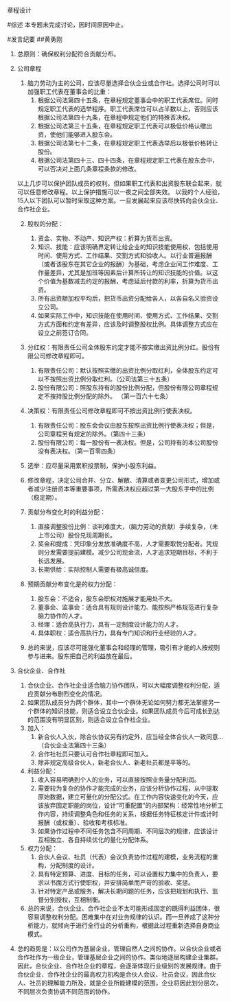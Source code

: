章程设计

#综述
本专题未完成讨论，因时间原因中止。

#发言纪要
##黄勇刚
1. 总原则：确保权利分配符合贡献分布。
2. 公司章程
	1. 脑力劳动为主的公司，应该尽量选择合伙企业或合作社。选择公司时可以加强职工代表在董事会的比重：
		1. 根据公司法第四十五条，在章程规定董事会中的职工代表席位。同时规定职工代表的选举程序。职工代表席位可以占半数以上，否则应该根据公司法第四十九条，在章程中规定他们的特殊否决权。
		2. 根据公司法第三十五条，在章程规定职工代表可以极低价格认缴出资，使他们能够进入股东会。
		3. 根据公司法第七十二条，在章程规定职工代表选举后以极低价格转让股份。
		4. 根据公司法第四十三、四十四条，在章程规定职工代表在股东会中，可以否决对上面几条章程条款的修改。

	以上几步可以保护团队成员的权利。但如果职工代表和出资股东联合起来，就可以任意修改章程。以上保护措施可以一夜之间全部失效。
	以我的个人经验，15人以下团队可以暂时采取这种方案。一旦发展起来应该尽快转向合伙企业、合作社企业。

	2. 股权的分配：

		1. 资金、实物、不动产、知识产权：折算为货币出资。
		2. 知识、技能：应该明确界定转让给企业的知识技能使用权，包括使用时间、使用方式、工作结果、交割方式和验收人。以行业普遍报酬（或者该股东在其它企业的报酬）为基础，考虑企业间工作难度、工作量差异，尤其是加班等因素后计算所转让的知识技能的价值。以这个价值为基数减去约定的报酬，考虑延后付款的利率，折算为货币出资。 
		3. 所有出资额加权平均后，把货币出资分配给各人，以各自名义验资设立公司。
		4. 如果实际工作中，知识技能在使用时间、使用方式、工作结果、交割方式方面和约定有差异，应该及时调整股权比例。具体调整方式应在设立之前签订合同。

	3. 分红权：有限责任公司全体股东约定才能不按实缴出资比例分红。股份有限公司修改章程即可。
		1. 有限责任公司：默认按照实缴的出资比例分取红利，全体股东约定可以不按照出资比例分取红利。（公司法第三十五条）
		2. 股份有限公司：照股东持有的股份比例分配，但股份有限公司章程规定不按持股比例分配的除外。 （第一百六十七条）

	4. 决策权：有限责任公司修改章程即可不按出资比例行使表决权。
		1. 有限责任公司：股东会会议由股东按照出资比例行使表决权；但是，公司章程另有规定的除外。（第四十三条）
		2. 股份有限公司：每一股份有一表决权。但是，公司持有的本公司股份没有表决权。（第一百零四条）

	5. 选举：应尽量采用累积投票制，保护小股东利益。

	6. 修改章程，决定公司合并、分立、解散、清算或者变更公司形式，增加或者减少注册资本等重要事项，所需表决权应超过第一大股东手中的比例（稳定期）。

	7. 贡献分布变化时的利益分配：
		1. 直接调整股份比例：谈判难度大，（脑力劳动的贡献）手续复杂，（未上市公司）股份兑现周期长。
		2. 奖金和提成：凭印象分发放准确度不高，人才需要取悦分配者。凭规则分发需要提前建模。减少公司现金流，人才追求短期目标，不利于长远发展。
		3. 长期供给：实际控制人需要有极高诚信度。

	8. 预期贡献分布变化是的权力分配：
		1. 股东会：不适合，股东会职权对施展才能用处不大。
		2. 董事会、监事会：适合具有规则设计能力、能按照严格规范进行复杂脑力协作的人才。
		3. 经理：适合高执行力，具有一定制度设计能力的人才。
		4. 具体职权：适合高执行力，具有专门知识和行业经验的人才。

	9. 总的来说，应该尽可能强化董事会和经理的管理，吸引有才能的人按规则参与进来。股东把自己的利益放在最后。  

3. 合伙企业、合作社
	1. 合伙企业、合作社企业适合脑力协作团队，可以大幅度调整权利分配，适应贡献分布剧烈变化的情况。
	2. 如果团队成员分为两个群体，其中一个群体无论如何努力都无法掌握另一个群体的知识技能，则适合设立合伙企业。如果团队成员今后可成长到达的范围没有明显区别，则适合设立合作社企业。
	3. 加入：
		1. 新合伙人入伙，除合伙协议另有约定外，应当经全体合伙人一致同意...（合伙企业法第四十三条）
		2. 合作社社员只要认可合作社章程即可加入。
		3. 除非规定高级合伙人，新老合伙人、新老社员都是平等的。
	4. 利益分配：
		1. 收入容易明确到个人的业务，可以直接按照业务量分配利润。
		2. 需要较为复杂的协作才能完成的业务，应该分析协作过程，从中提取原始数据，建立可量化的分配公式。在工作内容快速变化的今天，应该放弃固定职能的岗位，设计“可重配置”的内部架构：经常性地分析工作内容，持续调整角色和任务的关系，根据任务特征核定计件或计时报酬（或权重）、验收和考核标准。
		3. 如果协作过程中不同任务包含不同周期、不同层次的规律，应该设计互相独立、各自持续优化的量化分配体系。
	5. 权力分配：
		1. 合伙人会议、社员（代表）会议负责协作过程的建模，业务流程的重构，分配制度的设计。
		2. 具有特定预算、进度、目标的任务，可以设置权力集中的负责人，要求以书面方式行使职权，并安排简单而严苛的验收、奖惩。
		3. 针对特定产品或服务，解决长期问题的任务，应该把规划和执行、监督分别授权，互相制衡。
	6.  总的来说，合伙企业、合作社企业不太可能形成固定的既得利益团体，很容易调整权利分配。困难集中在对业务规律的认识。而一旦养成了这种分析能力，就倾向于进行全行业的分析重构，根据此过程重新选择自身商业模式。
4. 总的趋势是：以公司作为基层企业，管理自然人之间的协作。以合伙企业或者合作社作为一级企业，管理基层企业之间的协作。类似地逐层构建企业集群。因此，合伙企业、合作社企业的章程，会逐渐体现行业级别的发展规律。由于合伙企业、合作社企业的最高权力机构是合伙人会议、社员会议，因此合伙人、社员的理解能力所及，就是企业所能建模的范围，企业将因此划分层次，不同层次负责协调不同范围的协作。